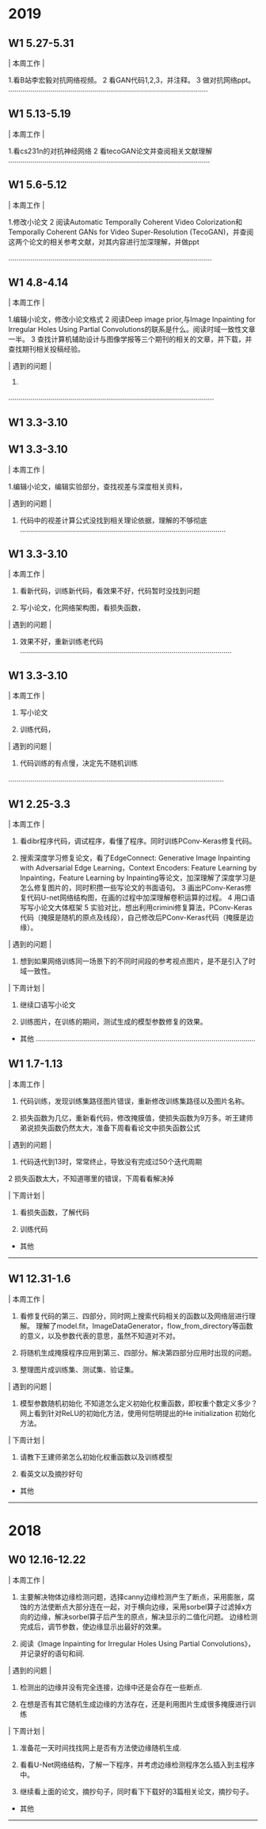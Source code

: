 # 2019
## W1 5.27-5.31
| 本周工作 | 

1.看B站李宏毅对抗网络视频。
2 看GAN代码1,2,3，并注释。
3 做对抗网络ppt。
....................................................................................................
## W1 5.13-5.19
| 本周工作 | 

1.看cs231n的对抗神经网络
2 看tecoGAN论文并查阅相关文献理解
.....................................................................................................
## W1 5.6-5.12
| 本周工作 | 

1.修改小论文
2 阅读Automatic Temporally Coherent Video Colorization和Temporally Coherent GANs for Video Super-Resolution (TecoGAN)，并查阅这两个论文的相关参考文献，对其内容进行加深理解，并做ppt

......................................................................................................
## W1 4.8-4.14
| 本周工作 | 

1.编辑小论文，修改小论文格式
2 阅读Deep image prior,与Image Inpainting for Irregular Holes Using Partial Convolutions的联系是什么。阅读时域一致性文章一半。
3 查找计算机辅助设计与图像学报等三个期刊的相关的文章，并下载，并查找期刊相关投稿经验。



| 遇到的问题 | 

1. 
.......................................................................................................
## W1 3.3-3.10
## W1 3.3-3.10
| 本周工作 | 

1.编辑小论文，编辑实验部分，查找视差与深度相关资料，



| 遇到的问题 | 

1. 代码中的视差计算公式没找到相关理论依据，理解的不够彻底
.......................................................................................................
## W1 3.3-3.10
| 本周工作 | 

1. 看新代码，训练新代码，看效果不好，代码暂时没找到问题

2. 写小论文，化网络架构图，看损失函数，



| 遇到的问题 | 

1. 效果不好，重新训练老代码
..........................................................................................................
## W1 3.3-3.10
| 本周工作 | 

1. 写小论文

2. 训练代码，



| 遇到的问题 | 

1. 代码训练的有点慢，决定先不随机训练

............................................................................................................
## W1 2.25-3.3
| 本周工作 | 

1. 看dibr程序代码，调试程序，看懂了程序。同时训练PConv-Keras修复代码。

2. 搜索深度学习修复论文，看了EdgeConnect: Generative Image Inpainting with Adversarial Edge Learning，Context Encoders: Feature Learning      by Inpainting，Feature Learning by Inpainting等论文，加深理解了深度学习是怎么修复图片的，同时积攒一些写论文的书面语句。
3  画出PConv-Keras修复代码U-net网络结构图，在画的过程中加深理解卷积运算的过程。
4  用口语写写小论文大体框架
5  实验对比，想出利用crimini修复算法，PConv-Keras代码（掩膜是随机的原点及线段），自己修改后PConv-Keras代码（掩膜是边缘）。


| 遇到的问题 | 

1. 想到如果网络训练同一场景下的不同时间段的参考视点图片，是不是引入了时域一致性。


| 下周计划 | 

1. 继续口语写小论文

2. 训练图片，在训练的期间，测试生成的模型参数修复的效果。

* 其他
..............................................................................................................
## W1 1.7-1.13
| 本周工作 | 

1. 代码训练，发现训练集路径图片错误，重新修改训练集路径以及图片名称。

2. 损失函数为几亿，重新看代码，修改掩膜值，使损失函数为9万多。听王建师弟说损失函数仍然太大，准备下周看看论文中损失函数公式


| 遇到的问题 | 

1. 代码迭代到13时，常常终止，导致没有完成过50个迭代周期

2 损失函数太大，不知道哪里的错误，下周看看解决掉

| 下周计划 | 

1. 看损失函数，了解代码

2. 训练代码

* 其他
----------------------------------------------------------------------------------------------------------------------------------
## W1 12.31-1.6
| 本周工作 | 

1. 看修复代码的第三、四部分，同时网上搜索代码相关的函数以及网络层进行理解。
  理解了model.fit，ImageDataGenerator，flow_from_directory等函数的意义，以及参数代表的意思，虽然不知道对不对。

2. 将随机生成掩膜程序应用到第三、四部分。解决第四部分应用时出现的问题。

3. 整理图片成训练集、测试集、验证集。

| 遇到的问题 | 
1. 模型参数随机初始化
      不知道怎么定义初始化权重函数，即权重个数定义多少？网上看到针对ReLU的初始化方法，使用何恺明提出的He initialization 初始化方法。

| 下周计划 | 

1. 请教下王建师弟怎么初始化权重函数以及训练模型

2. 看英文以及摘抄好句

* 其他
------------------------------------------------------------
# 2018
## W0 12.16-12.22
| 本周工作 | 

1. 主要解决物体边缘检测问题，选择canny边缘检测产生了断点，采用膨胀，腐蚀的方法使断点大部分连在一起，对于横向边缘，采用sorbel算子过滤掉x方向的边缘，解决sorbel算子后产生的原点，解决显示的二值化问题。
  边缘检测完成后，调节参数，使边缘显示出最好的效果。

2. 阅读《Image Inpainting for Irregular Holes Using Partial Convolutions》，并记录好的语句和祠.

| 遇到的问题 | 
 
1. 检测出的边缘并没有完全连接，边缘中还是会存在一些断点.

2. 在想是否有其它随机生成边缘的方法存在，还是利用图片生成很多掩膜进行训练

| 下周计划 | 

1. 准备花一天时间找找网上是否有方法使边缘随机生成.

2. 看看U-Net网络结构，了解一下程序，并考虑边缘检测程序怎么插入到主程序中。

3. 继续看上面的论文，摘抄句子，同时看下下载好的3篇相关论文，摘抄句子。

* 其他
-------------------------------------------------------------

